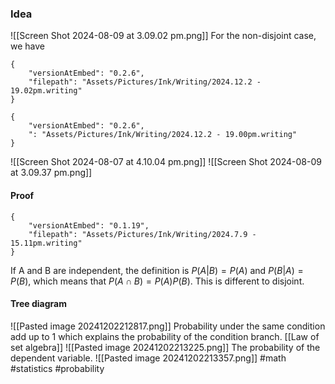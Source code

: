 ### Idea
![[Screen Shot 2024-08-09 at 3.09.02 pm.png]]
For the non-disjoint case, we have 
```handwritten-ink
{
	"versionAtEmbed": "0.2.6",
	"filepath": "Assets/Pictures/Ink/Writing/2024.12.2 - 19.02pm.writing"
}
```

```handwritten-ink
{
	"versionAtEmbed": "0.2.6",
	": "Assets/Pictures/Ink/Writing/2024.12.2 - 19.00pm.writing"
}
```
![[Screen Shot 2024-08-07 at 4.10.04 pm.png]]
![[Screen Shot 2024-08-09 at 3.09.37 pm.png]]
#### Proof
```handwritten-ink
{
	"versionAtEmbed": "0.1.19",
	"filepath": "Assets/Pictures/Ink/Writing/2024.7.9 - 15.11pm.writing"
}
```
If A and B are independent, the definition is $P(A | B) = P(A)$ and $P(B|A) = P(B)$, which means that $P(A\cap B) = P(A)P(B)$. This is different to disjoint.
#### Tree diagram
![[Pasted image 20241202212817.png]]
Probability under the same condition add up to 1 which explains the probability of the condition branch. [[Law of set algebra]]
![[Pasted image 20241202213225.png]]
The probability of the dependent variable. 
![[Pasted image 20241202213357.png]]
#math #statistics #probability



